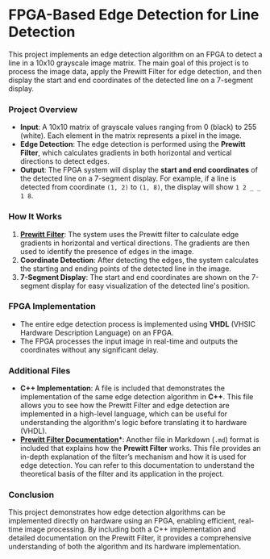 # FPGA-Based Edge Detection for Line Detection

This project implements an edge detection algorithm on an FPGA to detect a line in a 10x10 grayscale image matrix. The main goal of this project is to process the image data, apply the Prewitt Filter for edge detection, and then display the start and end coordinates of the detected line on a 7-segment display.

### **Project Overview**
- **Input**: A 10x10 matrix of grayscale values ranging from 0 (black) to 255 (white). Each element in the matrix represents a pixel in the image.
- **Edge Detection**: The edge detection is performed using the **Prewitt Filter**, which calculates gradients in both horizontal and vertical directions to detect edges.
- **Output**: The FPGA system will display the **start and end coordinates** of the detected line on a 7-segment display. For example, if a line is detected from coordinate `(1, 2)` to `(1, 8)`, the display will show `1 2 _ _ 1 8`.

### **How It Works**
1. **[Prewitt Filter](./Prewitt_Filter.md)**: The system uses the Prewitt filter to calculate edge gradients in horizontal and vertical directions. The gradients are then used to identify the presence of edges in the image.
2. **Coordinate Detection**: After detecting the edges, the system calculates the starting and ending points of the detected line in the image.
3. **7-Segment Display**: The start and end coordinates are shown on the 7-segment display for easy visualization of the detected line's position.

### **FPGA Implementation**
- The entire edge detection process is implemented using **VHDL** (VHSIC Hardware Description Language) on an FPGA.
- The FPGA processes the input image in real-time and outputs the coordinates without any significant delay.

### **Additional Files**
- **C++ Implementation**: A file is included that demonstrates the implementation of the same edge detection algorithm in **C++**. This file allows you to see how the Prewitt Filter and edge detection are implemented in a high-level language, which can be useful for understanding the algorithm's logic before translating it to hardware (VHDL).
- **[Prewitt Filter Documentation](./Prewitt_Filter.md)***: Another file in Markdown (`.md`) format is included that explains how the **Prewitt Filter** works. This file provides an in-depth explanation of the filter’s mechanism and how it is used for edge detection. You can refer to this documentation to understand the theoretical basis of the filter and its application in the project.

### **Conclusion**
This project demonstrates how edge detection algorithms can be implemented directly on hardware using an FPGA, enabling efficient, real-time image processing. By including both a C++ implementation and detailed documentation on the Prewitt Filter, it provides a comprehensive understanding of both the algorithm and its hardware implementation.
